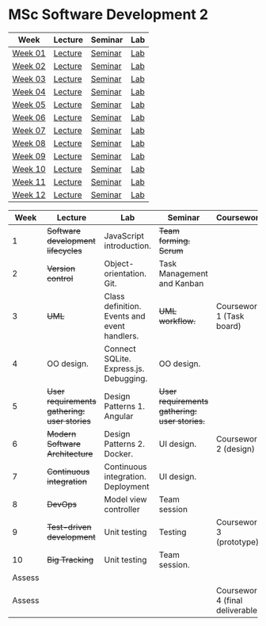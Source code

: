 # MSc Software Development 2

| Week | Lecture | Seminar | Lab |
|------|---------|---------|-----|
| [Week 01](week-01) | [Lecture](week-01/lecture) | [Seminar](week-01/seminar) | [Lab](week-01/lab) |
| [Week 02](week-02) | [Lecture](week-02/lecture) | [Seminar](week-02/seminar) | [Lab](week-02/lab) |
| [Week 03](week-03) | [Lecture](week-03/lecture) | [Seminar](week-03/seminar) | [Lab](week-03/lab) |
| [Week 04](week-04) | [Lecture](week-04/lecture) | [Seminar](week-04/seminar) | [Lab](week-04/lab) |
| [Week 05](week-05) | [Lecture](week-05/lecture) | [Seminar](week-05/seminar) | [Lab](week-05/lab) |
| [Week 06](week-06) | [Lecture](week-06/lecture) | [Seminar](week-06/seminar) | [Lab](week-06/lab) |
| [Week 07](week-07) | [Lecture](week-07/lecture) | [Seminar](week-07/seminar) | [Lab](week-07/lab) |
| [Week 08](week-08) | [Lecture](week-08/lecture) | [Seminar](week-08/seminar) | [Lab](week-08/lab) |
| [Week 09](week-09) | [Lecture](week-09/lecture) | [Seminar](week-09/seminar) | [Lab](week-09/lab) |
| [Week 10](week-10) | [Lecture](week-10/lecture) | [Seminar](week-10/seminar) | [Lab](week-10/lab) |
| [Week 11](week-11) | [Lecture](week-11/lecture) | [Seminar](week-11/seminar) | [Lab](week-11/lab) |
| [Week 12](week-12) | [Lecture](week-12/lecture) | [Seminar](week-12/seminar) | [Lab](week-12/lab) |

| Week   | Lecture                                       | Lab                                          | Seminar                                        | Coursework                       |
| ------ | --------------------------------------------- | -------------------------------------------- | ---------------------------------------------- | -------------------------------- |
| 1      | ~~Software development lifecycles~~           | JavaScript introduction.                     | ~~Team forming. Scrum~~                        |                                  |
| 2      | ~~Version control~~                           | Object-orientation. Git.                     | Task Management and Kanban                     |                                  |
| 3      | ~~UML~~                                       | Class definition. Events and event handlers. | ~~UML workflow.~~                              | Coursework 1 (Task board)        |
| 4      | OO design.                                    | Connect SQLite. Express.js. Debugging.       | OO design.                                     |                                  |
| 5      | ~~User requirements gathering: user stories~~ | Design Patterns 1. Angular                   | ~~User requirements gathering: user stories.~~ |                                  |
| 6      | ~~Modern Software Architecture~~              | Design Patterns 2. Docker.                   | UI design.                                     | Coursework 2 (design)            |
| 7      | ~~Continuous integration~~                    | Continuous integration. Deployment           | UI design.                                     |                                  |
| 8      | ~~DevOps~~                                    | Model view controller                        | Team session                                   |                                  |
| 9      | ~~Test-driven development~~                   | Unit testing                                 | Testing                                        | Coursework 3 (prototype)         |
| 10     | ~~Big Tracking~~                              | Unit testing                                 | Team session.                                  |                                  |
| Assess |                                               |                                              |                                                |                                  |
| Assess |                                               |                                              |                                                | Coursework 4 (final deliverable) |

